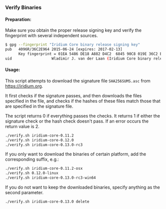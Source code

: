 ### Verify Binaries

#### Preparation:

Make sure you obtain the proper release signing key and verify the fingerprint with several independent sources.

```sh
$ gpg --fingerprint "Iridium Core binary release signing key"
pub   4096R/36C2E964 2015-06-24 [expires: 2017-02-13]
      Key fingerprint = 01EA 5486 DE18 A882 D4C2  6845 90C8 019E 36C2 E964
uid                  Wladimir J. van der Laan (Iridium Core binary release signing key) <laanwj@gmail.com>
```

#### Usage:

This script attempts to download the signature file `SHA256SUMS.asc` from https://iridium.org.

It first checks if the signature passes, and then downloads the files specified in the file, and checks if the hashes of these files match those that are specified in the signature file.

The script returns 0 if everything passes the checks. It returns 1 if either the signature check or the hash check doesn't pass. If an error occurs the return value is 2.


```sh
./verify.sh iridium-core-0.11.2
./verify.sh iridium-core-0.12.0
./verify.sh iridium-core-0.13.0-rc3
```

If you only want to download the binaries of certain platform, add the corresponding suffix, e.g.:

```sh
./verify.sh iridium-core-0.11.2-osx
./verify.sh 0.12.0-linux
./verify.sh iridium-core-0.13.0-rc3-win64
```

If you do not want to keep the downloaded binaries, specify anything as the second parameter.

```sh
./verify.sh iridium-core-0.13.0 delete
```

